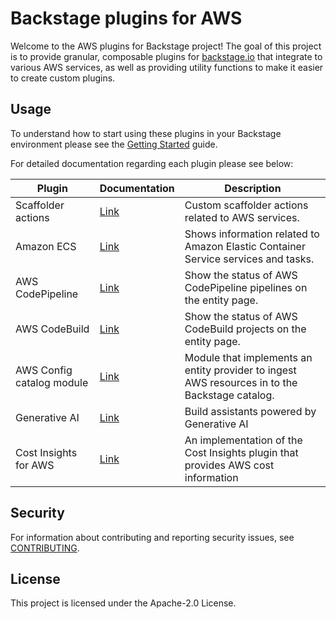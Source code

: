# Backstage plugins for AWS

Welcome to the AWS plugins for Backstage project! The goal of this project is to provide granular, composable plugins for [backstage.io](https://backstage.io) that integrate to various AWS services, as well as providing utility functions to make it easier to create custom plugins.

## Usage

To understand how to start using these plugins in your Backstage environment please see the [Getting Started](./docs/getting-started.md) guide.

For detailed documentation regarding each plugin please see below:

| Plugin                    | Documentation                                       | Description                                                                                    |
| ------------------------- | --------------------------------------------------- | ---------------------------------------------------------------------------------------------- |
| Scaffolder actions        | [Link](./plugins/core/scaffolder-actions/README.md) | Custom scaffolder actions related to AWS services.                                             |
| Amazon ECS                | [Link](./plugins/ecs/README.md)                     | Shows information related to Amazon Elastic Container Service services and tasks.              |
| AWS CodePipeline          | [Link](./plugins/codepipeline/README.md)            | Show the status of AWS CodePipeline pipelines on the entity page.                              |
| AWS CodeBuild             | [Link](./plugins/codebuild/README.md)               | Show the status of AWS CodeBuild projects on the entity page.                                  |
| AWS Config catalog module | [Link](./plugins/core/catalog-config/README.md)     | Module that implements an entity provider to ingest AWS resources in to the Backstage catalog. |
| Generative AI             | [Link](./plugins/genai/README.md)                   | Build assistants powered by Generative AI                                                      |
| Cost Insights for AWS     | [Link](./plugins/cost-insights/README.md)           | An implementation of the Cost Insights plugin that provides AWS cost information               |

## Security

For information about contributing and reporting security issues, see [CONTRIBUTING](CONTRIBUTING.md).

## License

This project is licensed under the Apache-2.0 License.
